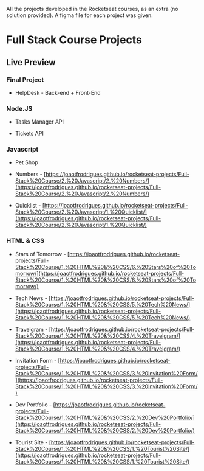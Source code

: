 All the projects developed in the Rocketseat courses, as an extra (no solution provided). A figma file for each project was given.

# Full Stack Course Projects

## Live Preview

### Final Project

- HelpDesk - Back-end + Front-End

### Node.JS

- Tasks Manager API

- Tickets API

### Javascript

- Pet Shop

- Numbers - [https://joaotfrodrigues.github.io/rocketseat-projects/Full-Stack%20Course/2.%20Javascript/2.%20Numbers/](https://joaotfrodrigues.github.io/rocketseat-projects/Full-Stack%20Course/2.%20Javascript/2.%20Numbers/)

- Quicklist - [https://joaotfrodrigues.github.io/rocketseat-projects/Full-Stack%20Course/2.%20Javascript/1.%20Quicklist/](https://joaotfrodrigues.github.io/rocketseat-projects/Full-Stack%20Course/2.%20Javascript/1.%20Quicklist/)

### HTML & CSS

- Stars of Tomorrow - [https://joaotfrodrigues.github.io/rocketseat-projects/Full-Stack%20Course/1.%20HTML%20&%20CSS/6.%20Stars%20of%20Tomorrow/](https://joaotfrodrigues.github.io/rocketseat-projects/Full-Stack%20Course/1.%20HTML%20&%20CSS/6.%20Stars%20of%20Tomorrow/)

- Tech News - [https://joaotfrodrigues.github.io/rocketseat-projects/Full-Stack%20Course/1.%20HTML%20&%20CSS/5.%20Tech%20News/](https://joaotfrodrigues.github.io/rocketseat-projects/Full-Stack%20Course/1.%20HTML%20&%20CSS/5.%20Tech%20News/)

- Travelgram - [https://joaotfrodrigues.github.io/rocketseat-projects/Full-Stack%20Course/1.%20HTML%20&%20CSS/4.%20Travelgram/](https://joaotfrodrigues.github.io/rocketseat-projects/Full-Stack%20Course/1.%20HTML%20&%20CSS/4.%20Travelgram/)

- Invitation Form - [https://joaotfrodrigues.github.io/rocketseat-projects/Full-Stack%20Course/1.%20HTML%20&%20CSS/3.%20Invitation%20Form/](https://joaotfrodrigues.github.io/rocketseat-projects/Full-Stack%20Course/1.%20HTML%20&%20CSS/3.%20Invitation%20Form/)

- Dev Portfolio - [https://joaotfrodrigues.github.io/rocketseat-projects/Full-Stack%20Course/1.%20HTML%20&%20CSS/2.%20Dev%20Portfolio/](https://joaotfrodrigues.github.io/rocketseat-projects/Full-Stack%20Course/1.%20HTML%20&%20CSS/2.%20Dev%20Portfolio/)

- Tourist Site - [https://joaotfrodrigues.github.io/rocketseat-projects/Full-Stack%20Course/1.%20HTML%20&%20CSS/1.%20Tourist%20Site/](https://joaotfrodrigues.github.io/rocketseat-projects/Full-Stack%20Course/1.%20HTML%20&%20CSS/1.%20Tourist%20Site/)
